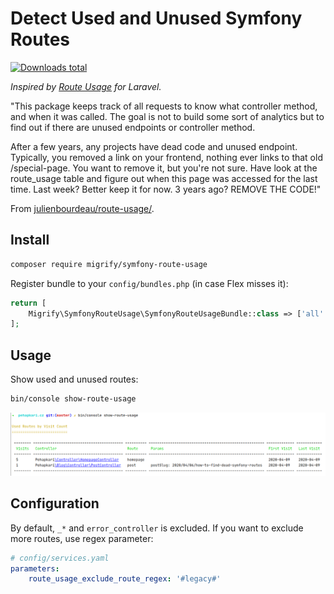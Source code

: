 # Detect Used and Unused Symfony Routes

[![Downloads total](https://img.shields.io/packagist/dt/migrify/symfony-route-usage.svg?style=flat-square)](https://packagist.org/packages/migrify/symfony-route-usage/stats)

*Inspired by [Route Usage](https://github.com/julienbourdeau/route-usage/) for Laravel.*

"This package keeps track of all requests to know what controller method, and when it was called. The goal is not to build some sort of analytics but to find out if there are unused endpoints or controller method.

After a few years, any projects have dead code and unused endpoint. Typically, you removed a link on your frontend, nothing ever links to that old /special-page. You want to remove it, but you're not sure. Have look at the route_usage table and figure out when this page was accessed for the last time. Last week? Better keep it for now. 3 years ago? REMOVE THE CODE!"

From [julienbourdeau/route-usage/](https://github.com/julienbourdeau/route-usage/).

## Install

```bash
composer require migrify/symfony-route-usage
```

Register bundle to your `config/bundles.php` (in case Flex misses it):

```php
return [
    Migrify\SymfonyRouteUsage\SymfonyRouteUsageBundle::class => ['all' => true],
];
```

## Usage

Show used and unused routes:

```bash
bin/console show-route-usage
```

<div align="center">
    <img src="/docs/dead_routes_example.png">
</div>


## Configuration

By default, `_*` and `error_controller` is excluded. If you want to exclude more routes, use regex parameter: 

```yaml
# config/services.yaml
parameters:
    route_usage_exclude_route_regex: '#legacy#'
```

